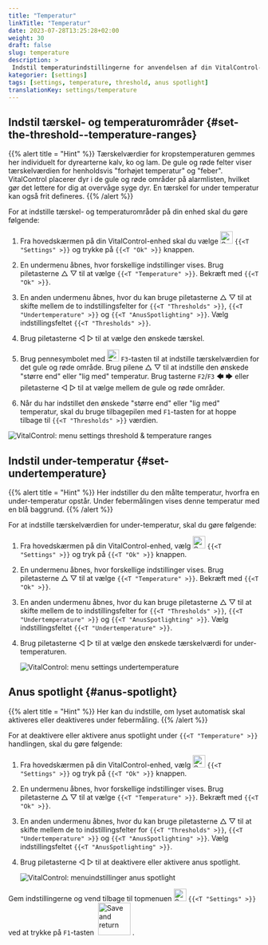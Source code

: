 ```yaml
---
title: "Temperatur"
linkTitle: "Temperatur"
date: 2023-07-28T13:25:28+02:00
weight: 30
draft: false
slug: temperature
description: >
 Indstil temperaturindstillingerne for anvendelsen af din VitalControl-enhed
kategorier: [settings]
tags: [settings, temperature, threshold, anus spotlight]
translationKey: settings/temperature
---
```

## Indstil tærskel- og temperaturområder {#set-the-threshold--temperature-ranges}
{{% alert title = "Hint" %}}
Tærskelværdier for kropstemperaturen gemmes her individuelt for dyrearterne kalv, ko og lam. De gule og røde felter viser tærskelværdien for henholdsvis "forhøjet temperatur" og "feber". VitalControl placerer dyr i de gule og røde områder på alarmlisten, hvilket gør det lettere for dig at overvåge syge dyr. En tærskel for under temperatur kan også frit defineres.
{{% /alert %}}

For at indstille tærskel- og temperaturområder på din enhed skal du gøre følgende:

1. Fra hovedskærmen på din VitalControl-enhed skal du vælge <img src="/icons/gear.svg" width="25" align="bottom" alt="Settings" /> `{{<T "Settings" >}}` og trykke på `{{<T "Ok" >}}` knappen.

2. En undermenu åbnes, hvor forskellige indstillinger vises. Brug piletasterne △ ▽ til at vælge `{{<T "Temperature" >}}`. Bekræft med `{{<T "Ok" >}}`.

3. En anden undermenu åbnes, hvor du kan bruge piletasterne △ ▽ til at skifte mellem de to indstillingsfelter for `{{<T "Thresholds" >}}`, `{{<T "Undertemperature" >}}` og `{{<T "AnusSpotlighting" >}}`. Vælg indstillingsfeltet `{{<T "Thresholds" >}}`.

4. Brug piletasterne ◁ ▷ til at vælge den ønskede tærskel.

5. Brug pennesymbolet med <img src="/icons/actions/edit.svg" width="24" align="bottom" alt="Bearbeiten" /> `F3`-tasten til at indstille tærskelværdien for det gule og røde område. Brug pilene △ ▽ til at indstille den ønskede "større end" eller "lig med" temperatur. Brug tasterne `F2`/`F3` 🡄 🡆 eller piletasterne ◁ ▷ til at vælge mellem de gule og røde områder.

6. Når du har indstillet den ønskede "større end" eller "lig med" temperatur, skal du bruge tilbagepilen med `F1`-tasten for at hoppe tilbage til `{{<T "Thresholds" >}}` værdien.

![VitalControl: menu settings threshold & temperature ranges](../images/threshold.png "Threshold & Temperature ranges")


## Indstil under-temperatur {#set-undertemperature}
{{% alert title = "Hint" %}}
Her indstiller du den målte temperatur, hvorfra en under-temperatur opstår. Under febermålingen vises denne temperatur med en blå baggrund.
{{% /alert %}}

For at indstille tærskelværdien for under-temperatur, skal du gøre følgende:

1. Fra hovedskærmen på din VitalControl-enhed, vælg <img src="/icons/gear.svg" width="25" align="bottom" alt="Settings" /> `{{<T "Settings" >}}` og tryk på `{{<T "Ok" >}}` knappen.

2. En undermenu åbnes, hvor forskellige indstillinger vises. Brug piletasterne △ ▽ til at vælge `{{<T "Temperature" >}}`. Bekræft med `{{<T "Ok" >}}`.

3. En anden undermenu åbnes, hvor du kan bruge piletasterne △ ▽ til at skifte mellem de to indstillingsfelter for `{{<T "Thresholds" >}}`, `{{<T "Undertemperature" >}}` og `{{<T "AnusSpotlighting" >}}`. Vælg indstillingsfeltet `{{<T "Undertemperature" >}}`.

4. Brug piletasterne ◁ ▷ til at vælge den ønskede tærskelværdi for under-temperaturen.

    ![VitalControl: menu settings undertemperature](../images/undertemperature.png "Undertemperature")

## Anus spotlight {#anus-spotlight}
{{% alert title = "Hint" %}}
Her kan du indstille, om lyset automatisk skal aktiveres eller deaktiveres under febermåling.
{{% /alert %}}

For at deaktivere eller aktivere anus spotlight under `{{<T "Temperature" >}}` handlingen, skal du gøre følgende:

1. Fra hovedskærmen på din VitalControl-enhed, vælg <img src="/icons/gear.svg" width="25" align="bottom" alt="Settings" /> `{{<T "Settings" >}}` og tryk på `{{<T "Ok" >}}` knappen.

2. En undermenu åbnes, hvor forskellige indstillinger vises. Brug piletasterne △ ▽ til at vælge `{{<T "Temperature" >}}`. Bekræft med `{{<T "Ok" >}}`.

3. En anden undermenu åbnes, hvor du kan bruge piletasterne △ ▽ til at skifte mellem de to indstillingsfelter for `{{<T "Thresholds" >}}`, `{{<T "Undertemperature" >}}` og `{{<T "AnusSpotlighting" >}}`. Vælg indstillingsfeltet `{{<T "AnusSpotlighting" >}}`.

4. Brug piletasterne ◁ ▷ til at deaktivere eller aktivere anus spotlight.

    ![VitalControl: menuindstillinger anus spotlight](../images/anusspotlight.png "Anus spotlight")

Gem indstillingerne og vend tilbage til topmenuen <img src="/icons/gear.svg" width="25" align="bottom" alt="Settings" /> `{{<T "Settings" >}}` ved at trykke på `F1`-tasten &nbsp;<img src="/icons/footer/save_exit.svg" width="65" align="bottom" alt="Save and return" />&nbsp;.

